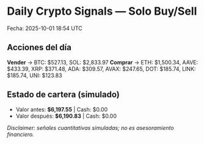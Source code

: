 # Daily Crypto Signals — Solo Buy/Sell
Fecha: 2025-10-01 18:54 UTC

## Acciones del día
**Vender** → BTC: $527.13, SOL: $2,833.97
**Comprar** → ETH: $1,500.34, AAVE: $433.39, XRP: $371.48, ADA: $309.57, AVAX: $247.65, DOT: $185.74, LINK: $185.74, UNI: $123.83

## Estado de cartera (simulado)
- Valor antes: **$6,197.55**  |  Cash: $0.00
- Valor después: **$6,190.83**  |  Cash: $0.00

_Disclaimer: señales cuantitativas simuladas; no es asesoramiento financiero._
